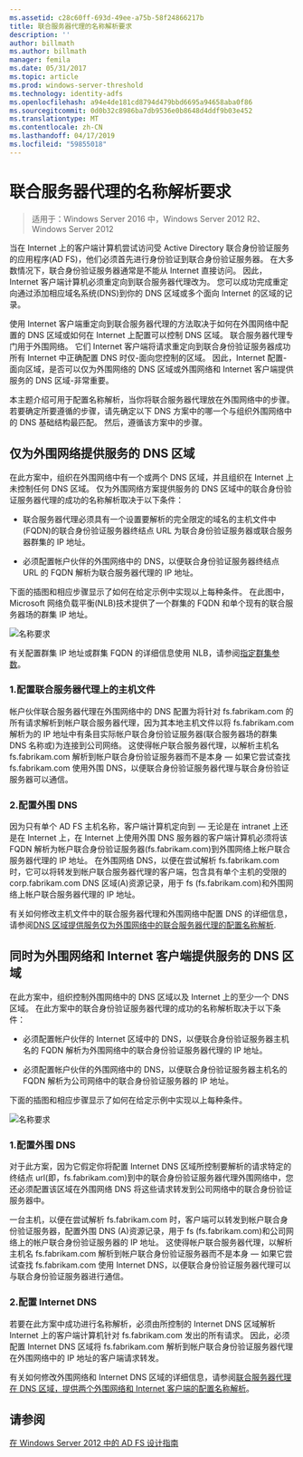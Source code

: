 ```yaml
---
ms.assetid: c28c60ff-693d-49ee-a75b-58f24866217b
title: 联合服务器代理的名称解析要求
description: ''
author: billmath
ms.author: billmath
manager: femila
ms.date: 05/31/2017
ms.topic: article
ms.prod: windows-server-threshold
ms.technology: identity-adfs
ms.openlocfilehash: a94e4de181cd8794d479bbd6695a94658aba0f86
ms.sourcegitcommit: 0d0b32c8986ba7db9536e0b8648d4ddf9b03e452
ms.translationtype: MT
ms.contentlocale: zh-CN
ms.lasthandoff: 04/17/2019
ms.locfileid: "59855018"
---
```

# <a name="name-resolution-requirements-for-federation-server-proxies"></a>联合服务器代理的名称解析要求

>适用于：Windows Server 2016 中，Windows Server 2012 R2、 Windows Server 2012

当在 Internet 上的客户端计算机尝试访问受 Active Directory 联合身份验证服务的应用程序\(AD FS\)，他们必须首先进行身份验证到联合身份验证服务器。 在大多数情况下，联合身份验证服务器通常是不能从 Internet 直接访问。 因此，Internet 客户端计算机必须重定向到联合服务器代理改为。 您可以成功完成重定向通过添加相应域名系统\(DNS\)到你的 DNS 区域或多个面向 Internet 的区域的记录。  
  
使用 Internet 客户端重定向到联合服务器代理的方法取决于如何在外围网络中配置的 DNS 区域或如何在 Internet 上配置可以控制 DNS 区域。 联合服务器代理专门用于外围网络。 它们 Internet 客户端将请求重定向到联合身份验证服务器成功所有 Internet 中正确配置 DNS 时仅\-面向您控制的区域。 因此，Internet 配置\-面向区域，是否可以仅为外围网络的 DNS 区域或外围网络和 Internet 客户端提供服务的 DNS 区域-非常重要。  
  
本主题介绍可用于配置名称解析，当你将联合服务器代理放在外围网络中的步骤。 若要确定所要遵循的步骤，请先确定以下 DNS 方案中的哪一个与组织外围网络中的 DNS 基础结构最匹配。 然后，遵循该方案中的步骤。  
  
## <a name="dns-zone-serving-only-the-perimeter-network"></a>仅为外围网络提供服务的 DNS 区域  
在此方案中，组织在外围网络中有一个或两个 DNS 区域，并且组织在 Internet 上未控制任何 DNS 区域。 仅为外围网络方案提供服务的 DNS 区域中的联合身份验证服务器代理的成功的名称解析取决于以下条件：  
  
-   联合服务器代理必须具有一个设置要解析的完全限定的域名的主机文件中\(FQDN\)的联合身份验证服务器终结点 URL 为联合身份验证服务器或联合服务器群集的 IP 地址。  
  
-   必须配置帐户伙伴的外围网络中的 DNS，以便联合身份验证服务器终结点 URL 的 FQDN 解析为联合服务器代理的 IP 地址。  
  
下面的插图和相应步骤显示了如何在给定示例中实现以上每种条件。 在此图中，Microsoft 网络负载平衡\(NLB\)技术提供了一个群集的 FQDN 和单个现有的联合服务器场的群集 IP 地址。  
  
![名称要求](media/adfs2_deploy_single_fs.gif)  
  
有关配置群集 IP 地址或群集 FQDN 的详细信息使用 NLB，请参阅[指定群集参数](https://go.microsoft.com/fwlink/?LinkId=75282)。  
  
### <a name="1-configure-the-hosts-file-on-the-federation-server-proxy"></a>1.配置联合服务器代理上的主机文件  
帐户伙伴联合服务器代理在外围网络中的 DNS 配置为将针对 fs.fabrikam.com 的所有请求解析到帐户联合服务器代理，因为其本地主机文件以将 fs.fabrikam.com 解析为的 IP 地址中有条目实际帐户联合身份验证服务器\(联合服务器场的群集 DNS 名称或\)为连接到公司网络。 这使得帐户联合服务器代理，以解析主机名 fs.fabrikam.com 解析到帐户联合身份验证服务器而不是本身 — 如果它尝试查找 fs.fabrikam.com 使用外围 DNS，以便联合身份验证服务器代理与联合身份验证服务器可以通信。  
  
### <a name="2-configure-perimeter-dns"></a>2.配置外围 DNS  
因为只有单个 AD FS 主机名称，客户端计算机定向到 — 无论是在 intranet 上还是在 Internet 上，在 Internet 上使用外围 DNS 服务器的客户端计算机必须将该 FQDN 解析为帐户联合身份验证服务器\(fs.fabrikam.com\)到外围网络上帐户联合服务器代理的 IP 地址。 在外围网络 DNS，以便在尝试解析 fs.fabrikam.com 时，它可以将转发到帐户联合服务器代理的客户端，包含具有单个主机的受限的 corp.fabrikam.com DNS 区域\(A\)资源记录，用于 fs \(fs.fabrikam.com\)和外围网络上帐户联合服务器代理的 IP 地址。  
  
有关如何修改主机文件中的联合服务器代理和外围网络中配置 DNS 的详细信息，请参阅[DNS 区域提供服务仅为外围网络中的联合服务器代理的配置名称解析](../../ad-fs/deployment/Configure-Name-Resolution-for-a-Federation-Server-Proxy-in-a-DNS-Zone-That-Serves-Only-the-Perimeter-Network.md).  
  
## <a name="dns-zone-serving-both-the-perimeter-network-and-internet-clients"></a>同时为外围网络和 Internet 客户端提供服务的 DNS 区域  
在此方案中，组织控制外围网络中的 DNS 区域以及 Internet 上的至少一个 DNS 区域。 在此方案中的联合身份验证服务器代理的成功的名称解析取决于以下条件：  
  
-   必须配置帐户伙伴的 Internet 区域中的 DNS，以便联合身份验证服务器主机名的 FQDN 解析为外围网络中的联合身份验证服务器代理的 IP 地址。  
  
-   必须配置帐户伙伴的外围网络中的 DNS，以便联合身份验证服务器主机名的 FQDN 解析为公司网络中的联合身份验证服务器的 IP 地址。  
  
下面的插图和相应步骤显示了如何在给定示例中实现以上每种条件。  
  
![名称要求](media/adfs2_deploy_fsp_3DNS.gif)  
  
### <a name="1-configure-perimeter-dns"></a>1.配置外围 DNS  
对于此方案，因为它假定你将配置 Internet DNS 区域所控制要解析的请求特定的终结点 url\(即，fs.fabrikam.com\)到中的联合身份验证服务器代理外围网络中，您还必须配置该区域在外围网络 DNS 将这些请求转发到公司网络中的联合身份验证服务器中。  
  
一台主机，以便在尝试解析 fs.fabrikam.com 时，客户端可以转发到帐户联合身份验证服务器，配置外围 DNS \(A\)资源记录，用于 fs \(fs.fabrikam.com\)和公司网络上的帐户联合身份验证服务器的 IP 地址。 这使得帐户联合服务器代理，以解析主机名 fs.fabrikam.com 解析到帐户联合身份验证服务器而不是本身 — 如果它尝试查找 fs.fabrikam.com 使用 Internet DNS，以便联合身份验证服务器代理可以与联合身份验证服务器进行通信。  
  
### <a name="2-configure-internet-dns"></a>2.配置 Internet DNS  
若要在此方案中成功进行名称解析，必须由所控制的 Internet DNS 区域解析 Internet 上的客户端计算机针对 fs.fabrikam.com 发出的所有请求。 因此，必须配置 Internet DNS 区域将 fs.fabrikam.com 解析到帐户联合身份验证服务器代理在外围网络中的 IP 地址的客户端请求转发。  
  
有关如何修改外围网络和 Internet DNS 区域的详细信息，请参阅[联合服务器代理在 DNS 区域，提供两个外围网络和 Internet 客户端的配置名称解析](../../ad-fs/deployment/Configure-Name-Resolution-for-a-Federation-Server-Proxy-in-a-DNS-Zone-That-Serves-Both-the-Perimeter-Network-and-Internet-Clients.md)。  
  
## <a name="see-also"></a>请参阅
[在 Windows Server 2012 中的 AD FS 设计指南](AD-FS-Design-Guide-in-Windows-Server-2012.md)
